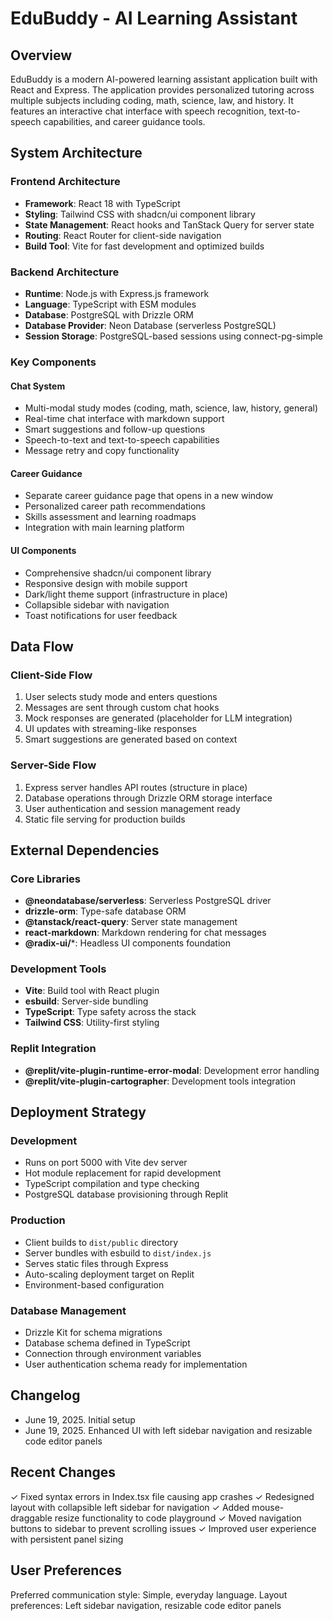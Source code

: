 # EduBuddy - AI Learning Assistant

## Overview
EduBuddy is a modern AI-powered learning assistant application built with React and Express. The application provides personalized tutoring across multiple subjects including coding, math, science, law, and history. It features an interactive chat interface with speech recognition, text-to-speech capabilities, and career guidance tools.

## System Architecture

### Frontend Architecture
- **Framework**: React 18 with TypeScript
- **Styling**: Tailwind CSS with shadcn/ui component library
- **State Management**: React hooks and TanStack Query for server state
- **Routing**: React Router for client-side navigation
- **Build Tool**: Vite for fast development and optimized builds

### Backend Architecture
- **Runtime**: Node.js with Express.js framework
- **Language**: TypeScript with ESM modules
- **Database**: PostgreSQL with Drizzle ORM
- **Database Provider**: Neon Database (serverless PostgreSQL)
- **Session Storage**: PostgreSQL-based sessions using connect-pg-simple

### Key Components

#### Chat System
- Multi-modal study modes (coding, math, science, law, history, general)
- Real-time chat interface with markdown support
- Smart suggestions and follow-up questions
- Speech-to-text and text-to-speech capabilities
- Message retry and copy functionality

#### Career Guidance
- Separate career guidance page that opens in a new window
- Personalized career path recommendations
- Skills assessment and learning roadmaps
- Integration with main learning platform

#### UI Components
- Comprehensive shadcn/ui component library
- Responsive design with mobile support
- Dark/light theme support (infrastructure in place)
- Collapsible sidebar with navigation
- Toast notifications for user feedback

## Data Flow

### Client-Side Flow
1. User selects study mode and enters questions
2. Messages are sent through custom chat hooks
3. Mock responses are generated (placeholder for LLM integration)
4. UI updates with streaming-like responses
5. Smart suggestions are generated based on context

### Server-Side Flow
1. Express server handles API routes (structure in place)
2. Database operations through Drizzle ORM storage interface
3. User authentication and session management ready
4. Static file serving for production builds

## External Dependencies

### Core Libraries
- **@neondatabase/serverless**: Serverless PostgreSQL driver
- **drizzle-orm**: Type-safe database ORM
- **@tanstack/react-query**: Server state management
- **react-markdown**: Markdown rendering for chat messages
- **@radix-ui/***: Headless UI components foundation

### Development Tools
- **Vite**: Build tool with React plugin
- **esbuild**: Server-side bundling
- **TypeScript**: Type safety across the stack
- **Tailwind CSS**: Utility-first styling

### Replit Integration
- **@replit/vite-plugin-runtime-error-modal**: Development error handling
- **@replit/vite-plugin-cartographer**: Development tools integration

## Deployment Strategy

### Development
- Runs on port 5000 with Vite dev server
- Hot module replacement for rapid development
- TypeScript compilation and type checking
- PostgreSQL database provisioning through Replit

### Production
- Client builds to `dist/public` directory
- Server bundles with esbuild to `dist/index.js`
- Serves static files through Express
- Auto-scaling deployment target on Replit
- Environment-based configuration

### Database Management
- Drizzle Kit for schema migrations
- Database schema defined in TypeScript
- Connection through environment variables
- User authentication schema ready for implementation

## Changelog
- June 19, 2025. Initial setup
- June 19, 2025. Enhanced UI with left sidebar navigation and resizable code editor panels

## Recent Changes
✓ Fixed syntax errors in Index.tsx file causing app crashes
✓ Redesigned layout with collapsible left sidebar for navigation
✓ Added mouse-draggable resize functionality to code playground
✓ Moved navigation buttons to sidebar to prevent scrolling issues
✓ Improved user experience with persistent panel sizing

## User Preferences
Preferred communication style: Simple, everyday language.
Layout preferences: Left sidebar navigation, resizable code editor panels